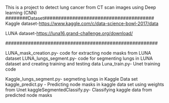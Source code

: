 
This is a project to detect lung cancer from CT scan images using Deep learning (CNN)
########Dataset#######################################
Kaggle dataset-https://www.kaggle.com/c/data-science-bowl-2017/data

LUNA dataset-https://luna16.grand-challenge.org/download/

######################################################

LUNA_mask_creation.py- code for extracting node masks from LUNA dataset
LUNA_lungs_segment.py- code for segmenting lungs in LUNA dataset and creating training and testing data
Luna_train.py-  Unet training code

Kaggle_lungs_segment.py- segmeting lungs in Kaggle Data set
kaggle_predict.py - Predicting node masks in kaggle data set using weights from Unet
kaggleSegmentedClassify.py- Classifying kaggle data  from predicted node masks 

